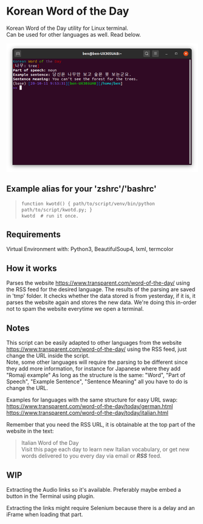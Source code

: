 # Korean Word of the Day
Korean Word of the Day utility for Linux terminal.<br>
Can be used for other languages as  well. Read below.

![](./screenshots/screenshot.png)

## Example alias for your 'zshrc'/'bashrc'
>     function kwotd() { path/to/script/venv/bin/python path/to/script/kwotd.py; } 
>     kwotd  # run it once.

## Requirements
Virtual Environment with: Python3, BeautifulSoup4, lxml, termcolor

## How it works
Parses the website https://www.transparent.com/word-of-the-day/ using the RSS feed for the desired language.
The results of the parsing are saved in 'tmp' folder.
It checks whether the data stored is from yesterday, if it is, it parses the website again and stores the new data.
We're doing this in-order not to spam the website everytime we open a terminal.


## Notes 

This script can be easily adapted to other languages from the website https://www.transparent.com/word-of-the-day/ using the RSS feed, just change the URL inside the script.<br>
Note, some other languages will require the parsing to be different since they add more information, for instance for Japanese where they add "Romaji example"
As long as the structure is the same: "Word", "Part of Speech", "Example Sentence", "Sentence Meaning" all you have to do is change the URL.<br>

Examples for languages with the same structure for easy URL swap:
https://www.transparent.com/word-of-the-day/today/german.html
https://www.transparent.com/word-of-the-day/today/italian.html

Remember that you need the RSS URL, it is obtainable at the top part of the website in the text:
> Italian Word of the Day<br>
> Visit this page each day to learn new Italian vocabulary, or get new words delivered to you every day via email or **_RSS_** feed.


## WIP
Extracting the Audio links so it's available.
Preferably maybe embed a button in the Terminal using plugin.

Extracting the links might require Selenium because there is a delay and an iFrame when loading that part.
